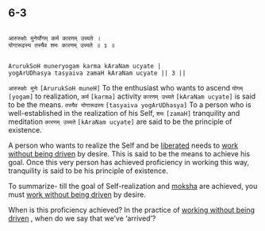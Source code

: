 ## 6-3


```shloka-sa

आरुरुक्षोः मुनेर्योगम् कर्म कारणम् उच्यते ।
योगारूढस्य तस्यैव शमः कारणम् उच्यते ॥ ३ ॥

```
```shloka-sa-hk

ArurukSoH muneryogam karma kAraNam ucyate |
yogArUDhasya tasyaiva zamaH kAraNam ucyate || 3 ||

```
`आरुरुक्षोः मुनेः` `[ArurukSoH muneH]` To the enthusiast who wants to ascend `योगम्` `[yogam]` to realization, `कर्म` `[karma]` activity `कारणम् उच्यते` `[kAraNam ucyate]` is said to be the means. `तस्यैव योगारूढस्य` `[tasyaiva yogArUDhasya]` To a person who is well-established in the realization of his Self, `शमः` `[zamaH]` tranquility and meditation `कारणम् उच्यते` `[kAraNam ucyate]` are said to be the principle of existence.

A person who wants to realize the Self and be 
[liberated](Moksha)
 needs to 
[work without being driven](karmayoga)
 by desire. This is said to be the means to achieve his goal. Once this very person has achieved proficiency in working this way, tranquility is said to be his principle of existence. 




To summarize- till the goal of Self-realization and 
[moksha](Moksha)
 are achieved, you must 
[work without being driven](karmayoga)
 by desire.

When is this proficiency achieved? In the practice of 
[working without being driven](karmayoga)
, when do we say that we’ve ‘arrived’?


